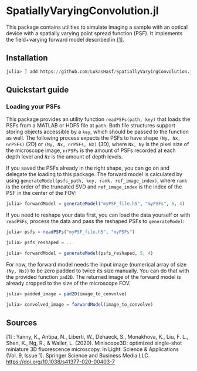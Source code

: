 # SpatiallyVaryingConvolution.jl

This package contains utilities to simulate imaging a sample with an optical device with a spatially varying point spread function (PSF). It implements the field+varying forward model described in [[1]](Cit1).

## Installation
```julia
julia> ] add https://github.com/LukasHasf/SpatiallyVaryingConvolution.jl
```

## Quickstart guide

### Loading your PSFs

This package provides an utility function `readPSFs(path, key)` that loads the PSFs from a MATLAB or HDF5 file at `path`. Both file structures support storing objects accessible by a `key`, which should be passed to the function as well. 
The following process expects the PSFs to have shape `(Ny, Nx, nrPSFs)` (2D) or `(Ny, Nx, nrPSFs, Nz)` (3D), where `Nx, Ny` is the pixel size of the microscope image, `nrPSFs` is the amount of PSFs recorded at each depth level and `Nz` is the amount of depth levels.

If you saved the PSFs already in the right shape, you can go on and delegate the loading to this package. The forward model is calculated by using `generateModel(psfs_path, key, rank, ref_image_index)`, where `rank` is the order of the truncated SVD and `ref_image_index` is the index of the PSF in the center of the FOV:

```julia
julia> forwardModel = generateModel("myPSF_file.h5", "myPSFs", 5, 4)
```

If you need to reshape your data first, you can load the data yourself or with `readPSFs`, process the data and pass the reshaped PSFs to `generateModel`:

```julia
julia> psfs = readPSFs("myPSF_file.h5", "myPSFs")

julia> psfs_reshaped = ...

julia> forwardModel = generateModel(psfs_reshaped, 5, 4)
```

For now, the forward model needs the input image (numerical array of size `(Ny, Nx)`) to be zero padded to twice its size manually. You can do that with the provided function `pad2D`. The returned image of the forward model is already cropped to the size of the microscope FOV.

``` julia
julia> padded_image = pad2D(image_to_convolve)

julia> convolved_image = forwardModel(image_to_convolve)
```

## Sources

<a name="Cit1"></a>[1] : Yanny, K., Antipa, N., Liberti, W., Dehaeck, S., Monakhova, K., Liu, F. L., Shen, K., Ng, R., & Waller, L. (2020). Miniscope3D: optimized single-shot miniature 3D fluorescence microscopy. In Light: Science &amp; Applications (Vol. 9, Issue 1). Springer Science and Business Media LLC. https://doi.org/10.1038/s41377-020-00403-7 
